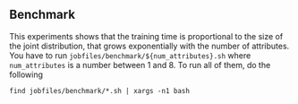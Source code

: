 ## Benchmark
This experiments shows that the training time is proportional to the size of the joint distribution, that grows exponentially with the number of attributes. You have to run `jobfiles/benchmark/${num_attributes}.sh` where `num_attributes` is a number between 1 and 8. To run all of them, do the following
```shell
find jobfiles/benchmark/*.sh | xargs -n1 bash
```
